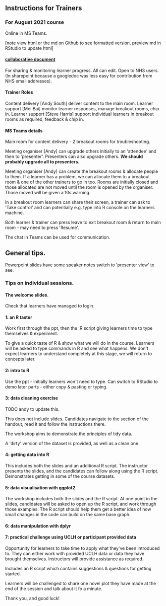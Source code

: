 ## Instructions for Trainers

### For August 2021 course

Online in MS Teams.

[note view html or the md on Github to see formatted version, preview md in RStudio to update html]

#### [collaborative document](https://nhs-my.sharepoint.com/:w:/g/personal/mei_bai_nhs_net/ERBkMbqA6QVAo6DOtqNxVfQBBBwvGvroM5yO3e_3Vy_Xtg?e=TIhNZt) 
For sharing & monitoring learner progress. All can edit.
Open to NHS users. (In sharepoint because a googledoc was less easy for contribution from NHS email addresses).


#### Trainer Roles

Content delivery [Andy South] deliver content to the main room.
Learner support [Mei Bai] monitor learner responses, manage breakout rooms, chip in.
Learner support [Steve Harris] support individual learners in breakout rooms as required, feedback & chip in.


#### MS Teams details

Main room for content delivery - 2 breakout rooms for troubleshooting.

Meeting organiser [Andy] can upgrade others initially to an 'attendee' and then to 'presenter'. Presenters can also upgrade others. **We should probably upgrade all to presenters.**

Meeting organiser [Andy] can create the breakout rooms & allocate people to them. If a learner has a problem, we can allocate them to a breakout room & one of the other trainers to go in too. Rooms are initially closed and those allocated are not moved until the room is opened by the organiser. Those moved will be given a 10s warning.

In a breakout room learners can share their screen, a trainer can ask to 'Take control' and can potentially e.g. type into R console on the learners machine.

Both learner & trainer can press leave to exit breakout room & return to main room - may need to press 'Resume'.

The chat in Teams can be used for communication.


## General tips.
Powerpoint slides have some speaker notes switch to 'presenter view' to see.


### Tips on individual sessions.

#### The welcome slides.

Check that learners have managed to login.


#### 1: an R taster 

Work first through the ppt, then the .R script giving learners time to type themselves & experiment.

To give a quick taste of R & show what we will do in the course. Learners will be asked to type commands in R and see what happens. We don't expect learners to understand completely at this stage, we will return to concepts later. 


#### 2: intro to R

Use the ppt - initially learners won't need to type. Can switch to RStudio to demo later parts - either copy & pasting or typing.


#### 3: data cleaning exercise

TODO andy to update this.

This does not include slides. Candidates navigate to the section of the handout, read it and follow the instructions there. 

The workshop aims to demonstrate the principles of tidy data. 

A 'dirty' version of the dataset is provided, as well as a clean one. 


#### 4: getting data into R

This includes both the slides and an additional R script. The instructor presents the slides, and the candidates can follow along using the R script. Demonstrates getting in some of the course datasets. 


#### 5: data visualisation with ggplot2

The workshop includes both the slides and the R script. At one point in the slides, candidates will be asked to open up the R script, and work through those examples. The R script should help them get a better idea of how small changes in the code can build on the same base graph. 

#### 6: data manipulation with dplyr



#### 7: practical challenge using UCLH or participant provided data

Opportunity for learners to take time to apply what they've been introduced to. They can either work with provided UCLH data or data they have brought themselves. Instructors will provide assistance as required.

Includes an R script which contains suggestions & questions for getting started. 

Learners will be challenged to share one novel plot they have made at the end of the session and talk about it fo a minute.


Thank you, and good luck!
